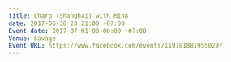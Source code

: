 ```yaml
---
title: Charp (Shanghai) with Min8
date: 2017-06-30 23:21:00 +07:00
Event date: 2017-07-01 00:00:00 +07:00
Venue: Savage
Event URL: https://www.facebook.com/events/119781881955029/
---
```


